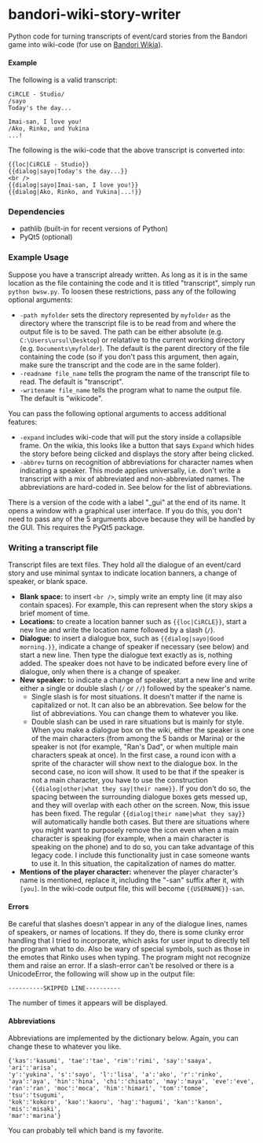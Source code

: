 # bandori-wiki-story-writer
Python code for turning transcripts of event/card stories from the Bandori game into wiki-code (for use on [Bandori Wikia](https://bandori.fandom.com)).

#### Example
The following is a valid transcript:

```
CiRCLE - Studio/
/sayo
Today's the day...
 
Imai-san, I love you!
/Ako, Rinko, and Yukina
...!
```

The following is the wiki-code that the above transcript is converted into:

```
{{loc|CiRCLE - Studio}}
{{dialog|sayo|Today's the day...}}
<br />
{{dialog|sayo|Imai-san, I love you!}}
{{dialog|Ako, Rinko, and Yukina|...!}}
```
### Dependencies
- pathlib (built-in for recent versions of Python)
- PyQt5 (optional)

### Example Usage
Suppose you have a transcript already written. As long as it is in the same location as the file containing the code and it is titled "transcript", simply run `python bwsw.py`. To loosen these restrictions, pass any of the following optional arguments: 
- `-path myfolder` sets the directory represented by `myfolder` as the directory where the transcript file is to be read from and where the output file is to be saved. The path can be either absolute (e.g. `C:\Users\ursul\Desktop`) or relatative to the current working directory (e.g. `Documents\myfolder`). The default is the parent directory of the file containing the code (so if you don't pass this argument, then again, make sure the transcript and the code are in the same folder).
- `-readname file_name` tells the program the name of the transcript file to read. The default is "transcript".
- `-writename file_name` tells the program what to name the output file. The default is "wikicode".

You can pass the following optional arguments to access additional features:
- `-expand` includes wiki-code that will put the story inside a collapsible frame. On the wikia, this looks like a button that says `Expand` which hides the story before being clicked and displays the story after being clicked.
- `-abbrev` turns on recognition of abbreviations for character names when indicating a speaker. This mode applies universally, i.e. don't write a transcript with a mix of abbreviated and non-abbreviated names. The abbreviations are hard-coded in. See below for the list of abbreviations.

There is a version of the code with a label "\_gui" at the end of its name. It opens a window with a graphical user interface. If you do this, you don't need to pass any of the 5 arguments above because they will be handled by the GUI. This requires the PyQt5 package.

### Writing a transcript file
Transcript files are text files. They hold all the dialogue of an event/card story and use minimal syntax to indicate location banners, a change of speaker, or blank space.
- **Blank space:** to insert `<br />`, simply write an empty line (it may also contain spaces). For example, this can represent when the story skips a brief moment of time.
- **Locations:** to create a location banner such as `{{loc|CiRCLE}}`, start a new line and write the location name followed by a slash (`/`).
- **Dialogue:** to insert a dialogue box, such as `{{dialog|sayo|Good morning.}}`, indicate a change of speaker if necessary (see below) and start a new line. Then type the dialogue text exactly as is, nothing added. The speaker does not have to be indicated before every line of dialogue, only when there is a change of speaker.
- **New speaker:** to indicate a change of speaker, start a new line and write either a single or double slash (`/` or `//`) followed by the speaker's name.
  - Single slash is for most situations. It doesn't matter if the name is capitalized or not. It can also be an abbrevation. See below for the list of abbreviations. You can change them to whatever you like.
  - Double slash can be used in rare situations but is mainly for style. When you make a dialogue box on the wiki, either the speaker is one of the main characters (from among the 5 bands or Marina) or the speaker is not (for example, "Ran's Dad", or when multiple main characters speak at once). In the first case, a round icon with a sprite of the character will show next to the dialogue box. In the second case, no icon will show. It used to be that if the speaker is not a main character, you have to use the construction `{{dialog|other|what they say|their name}}`. If you don't do so, the spacing between the surrounding dialogue boxes gets messed up, and they will overlap with each other on the screen. Now, this issue has been fixed. The regular `{{dialog|their name|what they say}}` will automatically handle both cases. But there are situations where you might want to purposely remove the icon even when a main character is speaking (for example, when a main character is speaking on the phone) and to do so, you can take advantage of this legacy code. I include this functionality just in case someone wants to use it. In this situation, the capitalization of names do matter.
- **Mentions of the player character:** whenever the player character's name is mentioned, replace it, including the "-san" suffix after it, with `[you]`. In the wiki-code output file, this will become `{{USERNAME}}-san`.

#### Errors

Be careful that slashes doesn't appear in any of the dialogue lines, names of speakers, or names of locations. If they do, there is some clunky error handling that I tried to incorporate, which asks for user input to directly tell the program what to do. Also be wary of special symbols, such as those in the emotes that Rinko uses when typing. The program might not recognize them and raise an error. If a slash-error can't be resolved or there is a UnicodeError, the following will show up in the output file:

`----------SKIPPED LINE----------`

The number of times it appears will be displayed.

#### Abbreviations

Abbreviations are implemented by the dictionary below. Again, you can change these to whatever you like.
```
{'kas':'kasumi', 'tae':'tae', 'rim':'rimi', 'say':'saaya', 'ari':'arisa',
'y':'yukina', 's':'sayo', 'l':'lisa', 'a':'ako', 'r':'rinko',
'aya':'aya', 'hin':'hina', 'chi':'chisato', 'may':'maya', 'eve':'eve',
'ran':'ran', 'moc':'moca', 'him':'himari', 'tom':'tomoe', 'tsu':'tsugumi',
'kok':'kokoro', 'kao':'kaoru', 'hag':'hagumi', 'kan':'kanon', 'mis':'misaki',
'mar':'marina'}
```
You can probably tell which band is my favorite.

